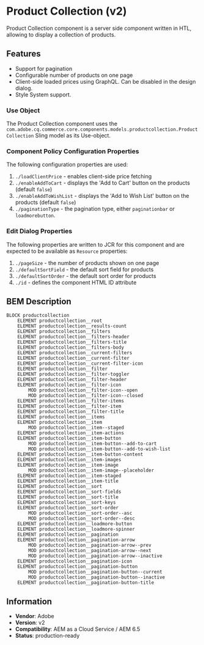 <!--
Copyright 2021 Adobe Systems Incorporated

Licensed under the Apache License, Version 2.0 (the "License");
you may not use this file except in compliance with the License.
You may obtain a copy of the License at

    http://www.apache.org/licenses/LICENSE-2.0

Unless required by applicable law or agreed to in writing, software
distributed under the License is distributed on an "AS IS" BASIS,
WITHOUT WARRANTIES OR CONDITIONS OF ANY KIND, either express or implied.
See the License for the specific language governing permissions and
limitations under the License.
-->
Product Collection (v2)
====
Product Collection component is a server side component written in HTL, 
allowing to display a collection of products. 

## Features

* Support for pagination
* Configurable number of products on one page
* Client-side loaded prices using GraphQL. Can be disabled in the design dialog.
* Style System support.

### Use Object
The Product Collection component uses the `com.adobe.cq.commerce.core.components.models.productcollection.ProductCollection` Sling model as its Use-object.

### Component Policy Configuration Properties
The following configuration properties are used:

1. `./loadClientPrice` - enables client-side price fetching
2. `./enableAddToCart` - displays the 'Add to Cart' button on the products (default `false`) 
3. `./enableAddToWishList` - displays the 'Add to Wish List' button on the products (default `false`)  
4. `./paginationType` - the pagination type, either `paginationbar` or `loadmorebutton`.

### Edit Dialog Properties

The following properties are written to JCR for this component and are expected to be available as `Resource` properties:

1. `./pageSize` - the number of products shown on one page
2. `./defaultSortField` - the default sort field for products
3. `./defaultSortOrder` - the default sort order for products
4. `./id` - defines the component HTML ID attribute

## BEM Description
```
BLOCK productcollection
    ELEMENT productcollection__root
    ELEMENT productcollection__results-count
    ELEMENT productcollection__filters
    ELEMENT productcollection__filters-header
    ELEMENT productcollection__filters-title
    ELEMENT productcollection__filters-body
    ELEMENT productcollection__current-filters
    ELEMENT productcollection__current-filter
    ELEMENT productcollection__current-filter-icon
    ELEMENT productcollection__filter
    ELEMENT productcollection__filter-toggler
    ELEMENT productcollection__filter-header
    ELEMENT productcollection__filter-icon
        MOD productcollection__filter-icon--open
        MOD productcollection__filter-icon--closed
    ELEMENT productcollection__filter-items
    ELEMENT productcollection__filter-item
    ELEMENT productcollection__filter-title
    ELEMENT productcollection__items
    ELEMENT productcollection__item
        MOD productcollection__item--staged
    ELEMENT productcollection__item-actions
    ELEMENT productcollection__item-button
        MOD productcollection__item-button--add-to-cart
        MOD productcollection__item-button--add-to-wish-list
    ELEMENT productcollection__item-button-content
    ELEMENT productcollection__item-images
    ELEMENT productcollection__item-image
        MOD productcollection__item-image--placeholder
    ELEMENT productcollection__item-staged
    ELEMENT productcollection__item-title
    ELEMENT productcollection__sort
    ELEMENT productcollection__sort-fields
    ELEMENT productcollection__sort-title
    ELEMENT productcollection__sort-keys
    ELEMENT productcollection__sort-order
        MOD productcollection__sort-order--asc
        MOD productcollection__sort-order--desc
    ELEMENT productcollection__loadmore-button
    ELEMENT productcollection__loadmore-spinner
    ELEMENT productcollection__pagination
    ELEMENT productcollection__pagination-arrow
        MOD productcollection__pagination-arrow--prev
        MOD productcollection__pagination-arrow--next
        MOD productcollection__pagination-arrow--inactive
    ELEMENT productcollection__pagination-icon
    ELEMENT productcollection__pagination-button
        MOD productcollection__pagination-button--current
        MOD productcollection__pagination-button--inactive
    ELEMENT productcollection__pagination-button-title
```

## Information
* **Vendor**: Adobe
* **Version**: v2
* **Compatibility**: AEM as a Cloud Service / AEM 6.5
* **Status**: production-ready
